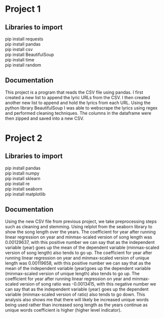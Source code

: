 # Project 1

## Libraries to import

pip install requests\
pip install pandas\
pip install csv\
pip install BeautifulSoup\
pip install time\
pip install random

## Documentation

This project is a program that reads the CSV file using pandas. I first created a new list to append the lyric URLs from the CSV. I then created another new list to append and hold the lyrics from each URL. Using the python library BeautifulSoup I was able to webscrape the lyrics using regex and performed cleaning techniques. The columns in the dataframe were then zipped and saved into a new CSV.

# Project 2

## Libraries to import

pip install pandas\
pip install numpy\
pip install sklearn\
pip install re\
pip install seaborn\
pip install matplotlib

## Documentation

Using the new CSV file from previous project, we take preprocessing steps such as cleaning and stemming. Using relplot from the seaborn library to show the song length over the years. The coefficient for year after running linear regression on year and minmax-scaled version of song length was 0.00129637, with this positive number we can say that as the independent variable (year) goes up the mean of the dependent variable (minmax-scaled version of song length) also tends to go up. The coefficient for year after running linear regression on year and minmax-scaled version of unique length was 0.00119658, with this positive number we can say that as the mean of the independent variable (year)goes up the dependent variable (minmax-scaled version of unique length) also tends to go up. The coefficient for year after running linear regression on year and minmax-scaled version of song ratio was -0.0013415, with this negative number we can say that as the independent variable (year) goes up the dependent variable (minmax-scaled version of ratio) also tends to go down. This analysis also shows me that there will likely be increased unique words being used rather than increased song length as the years continue as unique words coefficient is higher (higher level indicator).
